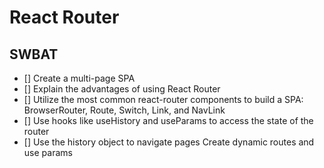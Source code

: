 # React Router
## SWBAT
- [] Create a multi-page SPA
- [] Explain the advantages of using React Router
- [] Utilize the most common react-router components to build a SPA:
BrowserRouter, Route, Switch, Link, and NavLink
- [] Use hooks like useHistory and useParams to access the state of the router
- [] Use the history object to navigate pages
Create dynamic routes and use params

